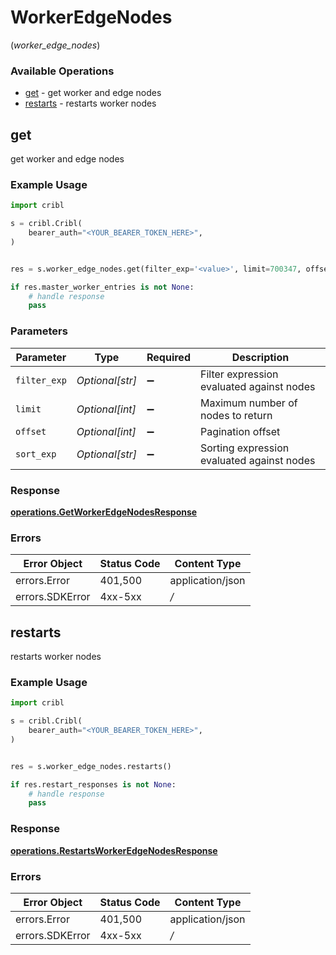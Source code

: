 # WorkerEdgeNodes
(*worker_edge_nodes*)

### Available Operations

* [get](#get) - get worker and edge nodes
* [restarts](#restarts) - restarts worker nodes

## get

get worker and edge nodes

### Example Usage

```python
import cribl

s = cribl.Cribl(
    bearer_auth="<YOUR_BEARER_TOKEN_HERE>",
)


res = s.worker_edge_nodes.get(filter_exp='<value>', limit=700347, offset=90065, sort_exp='<value>')

if res.master_worker_entries is not None:
    # handle response
    pass

```

### Parameters

| Parameter                                  | Type                                       | Required                                   | Description                                |
| ------------------------------------------ | ------------------------------------------ | ------------------------------------------ | ------------------------------------------ |
| `filter_exp`                               | *Optional[str]*                            | :heavy_minus_sign:                         | Filter expression evaluated against nodes  |
| `limit`                                    | *Optional[int]*                            | :heavy_minus_sign:                         | Maximum number of nodes to return          |
| `offset`                                   | *Optional[int]*                            | :heavy_minus_sign:                         | Pagination offset                          |
| `sort_exp`                                 | *Optional[str]*                            | :heavy_minus_sign:                         | Sorting expression evaluated against nodes |


### Response

**[operations.GetWorkerEdgeNodesResponse](../../models/operations/getworkeredgenodesresponse.md)**
### Errors

| Error Object     | Status Code      | Content Type     |
| ---------------- | ---------------- | ---------------- |
| errors.Error     | 401,500          | application/json |
| errors.SDKError  | 4xx-5xx          | */*              |

## restarts

restarts worker nodes

### Example Usage

```python
import cribl

s = cribl.Cribl(
    bearer_auth="<YOUR_BEARER_TOKEN_HERE>",
)


res = s.worker_edge_nodes.restarts()

if res.restart_responses is not None:
    # handle response
    pass

```


### Response

**[operations.RestartsWorkerEdgeNodesResponse](../../models/operations/restartsworkeredgenodesresponse.md)**
### Errors

| Error Object     | Status Code      | Content Type     |
| ---------------- | ---------------- | ---------------- |
| errors.Error     | 401,500          | application/json |
| errors.SDKError  | 4xx-5xx          | */*              |

